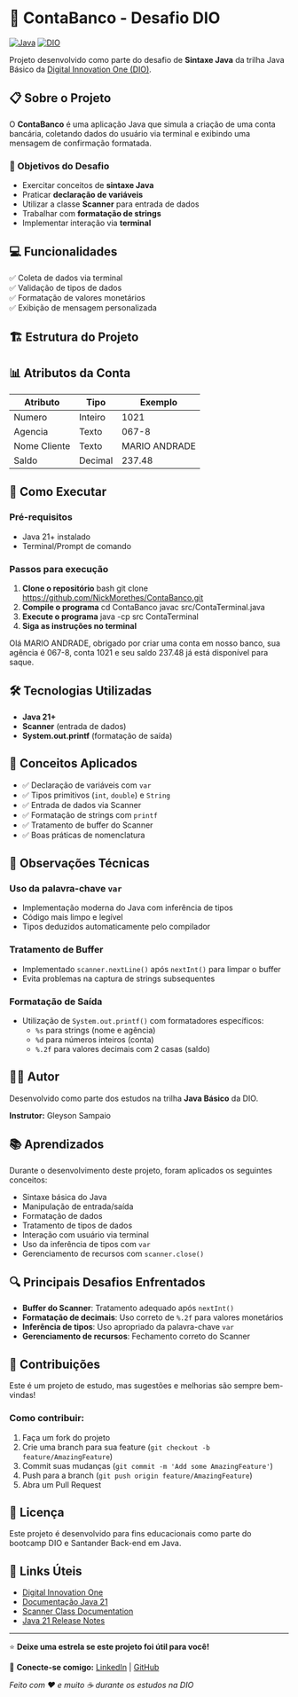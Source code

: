 # 🏦 ContaBanco - Desafio DIO

[![Java](https://img.shields.io/badge/Java-21+-orange.svg)](https://www.oracle.com/java/)
[![DIO](https://img.shields.io/badge/DIO-Trilha%20Java-blue.svg)](https://www.dio.me/)

Projeto desenvolvido como parte do desafio de **Sintaxe Java** da trilha Java Básico da [Digital Innovation One (DIO)](https://www.dio.me/).

## 📋 Sobre o Projeto

O **ContaBanco** é uma aplicação Java que simula a criação de uma conta bancária, coletando dados do usuário via terminal e exibindo uma mensagem de confirmação formatada.

### 🎯 Objetivos do Desafio

- Exercitar conceitos de **sintaxe Java**
- Praticar **declaração de variáveis**
- Utilizar a classe **Scanner** para entrada de dados
- Trabalhar com **formatação de strings**
- Implementar interação via **terminal**

## 💻 Funcionalidades

✅ Coleta de dados via terminal  
✅ Validação de tipos de dados  
✅ Formatação de valores monetários  
✅ Exibição de mensagem personalizada  

## 🏗️ Estrutura do Projeto

## 📊 Atributos da Conta

| Atributo     | Tipo    | Exemplo      |
|--------------|---------|--------------|
| Numero       | Inteiro | 1021         |
| Agencia      | Texto   | 067-8        |
| Nome Cliente | Texto   | MARIO ANDRADE|
| Saldo        | Decimal | 237.48       |

## 🚀 Como Executar

### Pré-requisitos
- Java 21+ instalado
- Terminal/Prompt de comando

### Passos para execução

1. **Clone o repositório**
    bash git clone https://github.com/NickMorethes/ContaBanco.git
2. **Compile o programa**
    cd ContaBanco
    javac src/ContaTerminal.java
3. **Execute o programa**
    java -cp src ContaTerminal
4. **Siga as instruções no terminal**

Olá MARIO ANDRADE, obrigado por criar uma conta em nosso banco, sua agência é 067-8, conta 1021 e seu saldo 237.48 já está disponível para saque.

## 🛠️ Tecnologias Utilizadas

- **Java 21+**
- **Scanner** (entrada de dados)
- **System.out.printf** (formatação de saída)

## 📝 Conceitos Aplicados

- ✅ Declaração de variáveis com `var`
- ✅ Tipos primitivos (`int`, `double`) e `String`
- ✅ Entrada de dados via Scanner
- ✅ Formatação de strings com `printf`
- ✅ Tratamento de buffer do Scanner
- ✅ Boas práticas de nomenclatura

## 🔧 Observações Técnicas

### Uso da palavra-chave `var`
- Implementação moderna do Java com inferência de tipos
- Código mais limpo e legível
- Tipos deduzidos automaticamente pelo compilador

### Tratamento de Buffer
- Implementado `scanner.nextLine()` após `nextInt()` para limpar o buffer
- Evita problemas na captura de strings subsequentes

### Formatação de Saída
- Utilização de `System.out.printf()` com formatadores específicos:
  - `%s` para strings (nome e agência)
  - `%d` para números inteiros (conta)
  - `%.2f` para valores decimais com 2 casas (saldo)

## 👨‍💻 Autor

Desenvolvido como parte dos estudos na trilha **Java Básico** da DIO.

**Instrutor:** Gleyson Sampaio

## 📚 Aprendizados

Durante o desenvolvimento deste projeto, foram aplicados os seguintes conceitos:

- Sintaxe básica do Java
- Manipulação de entrada/saída
- Formatação de dados
- Tratamento de tipos de dados
- Interação com usuário via terminal
- Uso da inferência de tipos com `var`
- Gerenciamento de recursos com `scanner.close()`

## 🔍 Principais Desafios Enfrentados

- **Buffer do Scanner**: Tratamento adequado após `nextInt()`
- **Formatação de decimais**: Uso correto de `%.2f` para valores monetários
- **Inferência de tipos**: Uso apropriado da palavra-chave `var`
- **Gerenciamento de recursos**: Fechamento correto do Scanner

## 🤝 Contribuições

Este é um projeto de estudo, mas sugestões e melhorias são sempre bem-vindas!

### Como contribuir:
1. Faça um fork do projeto
2. Crie uma branch para sua feature (`git checkout -b feature/AmazingFeature`)
3. Commit suas mudanças (`git commit -m 'Add some AmazingFeature'`)
4. Push para a branch (`git push origin feature/AmazingFeature`)
5. Abra um Pull Request

## 📄 Licença

Este projeto é desenvolvido para fins educacionais como parte do bootcamp DIO e Santander Back-end em Java.

## 🔗 Links Úteis

- [Digital Innovation One](https://www.dio.me/)
- [Documentação Java 21](https://docs.oracle.com/en/java/javase/21/)
- [Scanner Class Documentation](https://docs.oracle.com/en/java/javase/21/docs/api/java.base/java/util/Scanner.html)
- [Java 21 Release Notes](https://www.oracle.com/java/technologies/javase/21-relnote-issues.html)

---

⭐ **Deixe uma estrela se este projeto foi útil para você!**

📧 **Conecte-se comigo:** [LinkedIn](https://www.linkedin.com/in/nicolly-morethes-a20783143) | [GitHub](https://github.com/NickMorethes)

*Feito com ❤️ e muito ☕ durante os estudos na DIO*